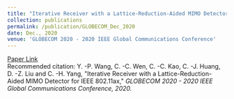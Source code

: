 ```yaml
---
title: "Iterative Receiver with a Lattice-Reduction-Aided MIMO Detector for IEEE 802.11ax"
collection: publications
permalink: /publication/GLOBECOM_Dec_2020
date: Dec., 2020
venue: 'GLOBECOM 2020 - 2020 IEEE Global Communications Conference'
---
```

[Paper Link](http://jacky1229.github.io/files/Iterative_Receiver_with_a_Lattice-Reduction-Aided_MIMO_Detector_for_IEEE_802.11ax.pdf)
<br>
Recommended citation: Y. -P. Wang, C. -C. Wen, C. -C. Kao, C. -J. Huang, D. -Z. Liu and C. -H. Yang, "Iterative Receiver with a Lattice-Reduction-Aided MIMO Detector for IEEE 802.11ax," <i>GLOBECOM 2020 - 2020 IEEE Global Communications Conference<i>, 2020.